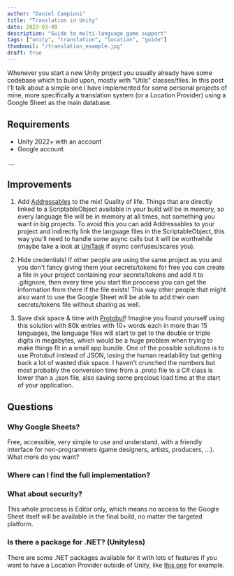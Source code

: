 ```yaml
---
author: "Daniel Campioni"
title: "Translation in Unity"
date: 2023-03-08
description: "Guide to multi-language game support"
tags: ["unity", "translation", "location", "guide"]
thumbnail: "/translation_example.jpg"
draft: true
---
```


Whenever you start a new Unity project you usually already have some codebase which to build upon, mostly with "Utils" classes/files. In this post I'll talk about a simple one I have implemented for some personal projects of mine, more specifically a translation system (or a Location Provider) using a Google Sheet as the main database.

## Requirements
- Unity 2022+ with an account
- Google account


....


## Improvements
1. Add [Addressables](https://docs.unity3d.com/Manual/com.unity.addressables.html) to the mix!
Quality of life. Things that are directly linked to a ScriptableObject available in your build will be in memory, so every language file will be in memory at all times, not something you want in big projects. To avoid this you can add Addressables to your project and indirectly link the language files in the ScriptableObject, this way you'll need to handle some async calls but it will be worthwhile (maybe take a look at [UniTask](https://github.com/Cysharp/UniTask) if async confuses/scares you).

2. Hide credentials!
If other people are using the same project as you and you don't fancy giving them your secrets/tokens for free you can create a file in your project containing your secrets/tokens and add it to .gitignore, then every time you start the proccess you can get the information from there if the file exists! This way other people that might also want to use the Google Sheet will be able to add their own secrets/tokens file without sharing as well.

3. Save disk space & time with [Protobuf](https://protobuf.dev/)!
Imagine you found yourself using this solution with 80k entries with 10+ words each in more than 15 languages, the language files will start to get to the double or triple digits in megabytes, which would be a huge problem when trying to make things fit in a small app bundle. One of the possible solutions is to use Protobuf instead of JSON, losing the human readability but getting back a lot of wasted disk space.
I haven't crunched the numbers but most probably the conversion time from a .proto file to a C# class is lower than a .json file, also saving some precious load time at the start of your application.

## Questions

### Why Google Sheets?
Free, accessible, very simple to use and understand, with a friendly interface for non-programmers (game designers, artists, producers, ...). What more do you want?

### Where can I find the full implementation?

### What about security?
This whole proccess is Editor only, which means no access to the Google Sheet itself will be available in the final build, no matter the targeted platform.

### Is there a package for .NET? (Unityless)
There are some .NET packages available for it with lots of features if you want to have a Location Provider outside of Unity, like [this one](https://github.com/valdisiljuconoks/LocalizationProvider) for example.
